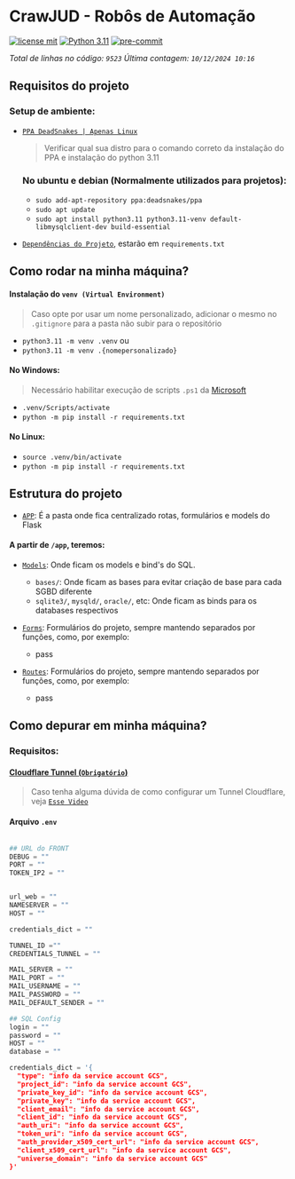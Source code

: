 # CrawJUD - Robôs de Automação

[![license mit](https://img.shields.io/badge/licence-MIT-blue.svg)](./LICENSE)
[![Python 3.11](https://shields.io/badge/python-3.11%20-green?logo=python)](https://python.org/downloads/release/python-3119/)
[![pre-commit](https://img.shields.io/badge/pre--commit-enabled-brightgreen?logo=pre-commit)](https://github.com/pre-commit/pre-commit)

_Total de linhas no código: `9523`_
_Última contagem: `10/12/2024 10:16`_

## Requisitos do projeto

### Setup de ambiente:

- [`PPA DeadSnakes | Apenas Linux`](https://launchpad.net/~deadsnakes/+archive/ubuntu/ppa#ppa-install)

  > Verificar qual sua distro para o comando correto da instalação do PPA e instalação do python 3.11

  ### No ubuntu e debian (Normalmente utilizados para projetos):

  - `sudo add-apt-repository ppa:deadsnakes/ppa`
  - `sudo apt update`
  - `sudo apt install python3.11 python3.11-venv default-libmysqlclient-dev build-essential`

- [`Dependências do Projeto`](./requirements.txt), estarão em `requirements.txt`

## Como rodar na minha máquina?

#### Instalação do `venv (Virtual Environment)`

> Caso opte por usar um nome personalizado, adicionar o mesmo no `.gitignore` para a pasta não subir para o repositório

- `python3.11 -m venv .venv`
  ou
- `python3.11 -m venv .{nomepersonalizado}`

#### No Windows:

> Necessário habilitar execução de scripts `.ps1` da [Microsoft](https://learn.microsoft.com/pt-br/powershell/module/microsoft.powershell.core/about/about_execution_policies?view=powershell-7.4)

- `.venv/Scripts/activate`
- `python -m pip install -r requirements.txt`

#### No Linux:

- `source .venv/bin/activate`
- `python -m pip install -r requirements.txt`

## Estrutura do projeto

- [`APP`](./app/): É a pasta onde fica centralizado rotas, formulários e models do Flask

#### A partir de `/app`, teremos:

- [`Models`](./app/models/): Onde ficam os models e bind's do SQL.

  - `bases/`: Onde ficam as bases para evitar criação de base para cada SGBD diferente
  - `sqlite3/`, `mysqld/`, `oracle/`, etc: Onde ficam as binds para os databases respectivos

- [`Forms`](./app/Forms/): Formulários do projeto, sempre mantendo separados por funções, como, por exemplo:

  - pass

- [`Routes`](./app/routes/): Formulários do projeto, sempre mantendo separados por funções, como, por exemplo:
  - pass

## Como depurar em minha máquina?

### Requisitos:

#### [Cloudflare Tunnel (`Obrigatório`)](https://developers.cloudflare.com/cloudflare-one/connections/connect-networks/)

> Caso tenha alguma dúvida de como configurar um Tunnel Cloudflare, veja [`Esse Video`](https://www.youtube.com/watch?v=Y0LTZZCyPko&t=123s)

#### Arquivo `.env`

```python

## URL do FRONT
DEBUG = ""
PORT = ""
TOKEN_IP2 = ""


url_web = ""
NAMESERVER = ""
HOST = ""

credentials_dict = ""

TUNNEL_ID =""
CREDENTIALS_TUNNEL = ""

MAIL_SERVER = ""
MAIL_PORT = ""
MAIL_USERNAME = ""
MAIL_PASSWORD = ""
MAIL_DEFAULT_SENDER = ""

## SQL Config
login = ""
password = ""
HOST = ""
database = ""

credentials_dict = '{
  "type": "info da service account GCS",
  "project_id": "info da service account GCS",
  "private_key_id": "info da service account GCS",
  "private_key": "info da service account GCS",
  "client_email": "info da service account GCS",
  "client_id": "info da service account GCS",
  "auth_uri": "info da service account GCS",
  "token_uri": "info da service account GCS",
  "auth_provider_x509_cert_url": "info da service account GCS",
  "client_x509_cert_url": "info da service account GCS",
  "universe_domain": "info da service account GCS"
}'


```
